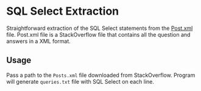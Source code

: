 # SQL Select Extraction
Straightforward extraction of the SQL Select statements from the [Post.xml](https://archive.org/download/stackexchange/stackoverflow.com-Posts.7z) file. Post.xml file is a StackOverflow file that contains all the question and answers in a XML format.

## Usage
Pass a path to the `Posts.xml` file downloaded from StackOverflow. Program will generate `queries.txt` file with SQL Select on each line.

